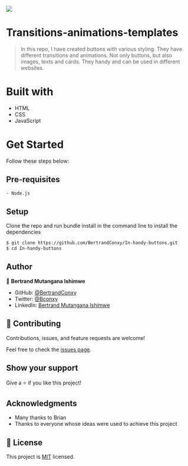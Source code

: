 ![](https://img.shields.io/badge/InHandy-blue)

# Transitions-animations-templates

> In this repo, I have created buttons with various styling. They have different transitions and animations. Not only buttons, but also images, texts and cards. They handy and can be used in different websites.

# Built with
- HTML
- CSS
- JavaScript

# Get Started
Follow these steps below:

## Pre-requisites

```bash
- Node.js
```

## Setup
Clone the repo and run bundle install in the command line to install the dependencies

```bash
$ git clone https://github.com/BertrandConxy/In-handy-buttons.git
$ cd In-handy-buttons
```

## Author

👤 **Bertrand Mutangana Ishimwe**

- GitHub: [@BertrandConxy](https://github.com/BertrandConxy)
- Twitter: [@Bconxy](https://twitter.com/BertrandMutanga)
- LinkedIn: [Bertrand Mutangana Ishimwe](https://www.linkedin.com/in/bertrandmutangana)

## 🤝 Contributing

Contributions, issues, and feature requests are welcome!

Feel free to check the [issues page](../../issues/).

## Show your support

Give a ⭐️ if you like this project!

## Acknowledgments
- Many thanks to Brian
- Thanks to everyone whose ideas were used to achieve this project

## 📝 License

This project is [MIT](./MIT.md) licensed.
